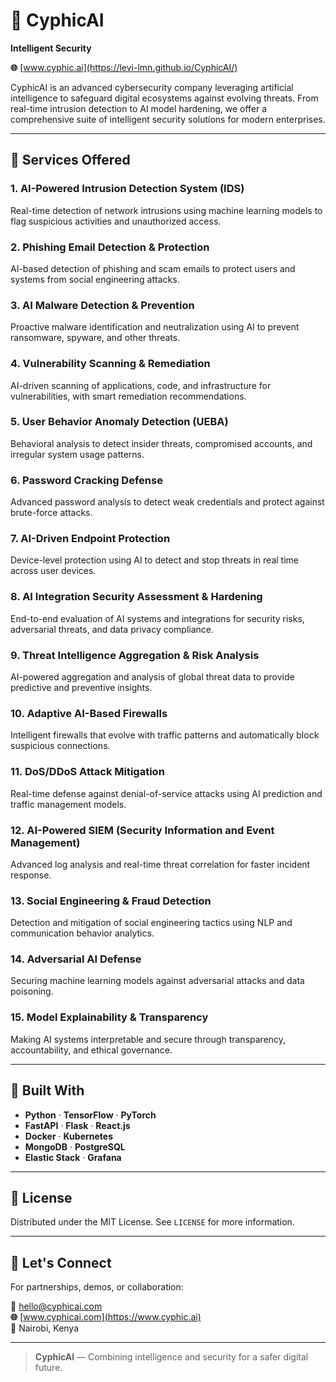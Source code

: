 # 🔐 CyphicAI  
**Intelligent Security**

**🌐** [www.cyphic.ai](https://levi-lmn.github.io/CyphicAI/)

CyphicAI is an advanced cybersecurity company leveraging artificial intelligence to safeguard digital ecosystems against evolving threats. From real-time intrusion detection to AI model hardening, we offer a comprehensive suite of intelligent security solutions for modern enterprises.

---

## 🚀 Services Offered

### 1. **AI-Powered Intrusion Detection System (IDS)**
Real-time detection of network intrusions using machine learning models to flag suspicious activities and unauthorized access.

### 2. **Phishing Email Detection & Protection**
AI-based detection of phishing and scam emails to protect users and systems from social engineering attacks.

### 3. **AI Malware Detection & Prevention**
Proactive malware identification and neutralization using AI to prevent ransomware, spyware, and other threats.

### 4. **Vulnerability Scanning & Remediation**
AI-driven scanning of applications, code, and infrastructure for vulnerabilities, with smart remediation recommendations.

### 5. **User Behavior Anomaly Detection (UEBA)**
Behavioral analysis to detect insider threats, compromised accounts, and irregular system usage patterns.

### 6. **Password Cracking Defense**
Advanced password analysis to detect weak credentials and protect against brute-force attacks.

### 7. **AI-Driven Endpoint Protection**
Device-level protection using AI to detect and stop threats in real time across user devices.

### 8. **AI Integration Security Assessment & Hardening**
End-to-end evaluation of AI systems and integrations for security risks, adversarial threats, and data privacy compliance.

### 9. **Threat Intelligence Aggregation & Risk Analysis**
AI-powered aggregation and analysis of global threat data to provide predictive and preventive insights.

### 10. **Adaptive AI-Based Firewalls**
Intelligent firewalls that evolve with traffic patterns and automatically block suspicious connections.

### 11. **DoS/DDoS Attack Mitigation**
Real-time defense against denial-of-service attacks using AI prediction and traffic management models.

### 12. **AI-Powered SIEM (Security Information and Event Management)**
Advanced log analysis and real-time threat correlation for faster incident response.

### 13. **Social Engineering & Fraud Detection**
Detection and mitigation of social engineering tactics using NLP and communication behavior analytics.

### 14. **Adversarial AI Defense**
Securing machine learning models against adversarial attacks and data poisoning.

### 15. **Model Explainability & Transparency**
Making AI systems interpretable and secure through transparency, accountability, and ethical governance.

---

## 🧠 Built With

- **Python** · **TensorFlow** · **PyTorch**
- **FastAPI** · **Flask** · **React.js**
- **Docker** · **Kubernetes**
- **MongoDB** · **PostgreSQL**
- **Elastic Stack** · **Grafana**

---

## 📄 License

Distributed under the MIT License. See `LICENSE` for more information.

---

## 🤝 Let's Connect

For partnerships, demos, or collaboration:

**📧** hello@cyphicai.com  
**🌐** [www.cyphicai.com](https://www.cyphic.ai)  
**📍** Nairobi, Kenya

---

> **CyphicAI** — Combining intelligence and security for a safer digital future.
